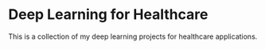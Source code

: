 # Deep Learning for Healthcare

This is a collection of my deep learning projects for healthcare applications.
